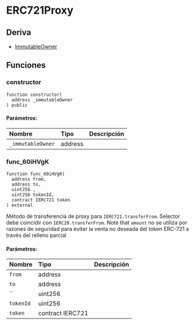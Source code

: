 # ERC721Proxy






## Deriva
- [ImmutableOwner](helpers/ImmutableOwner.md)

## Funciones
### constructor
```solidity
function constructor(
  address _immutableOwner
) public
```


#### Parámetros:
| Nombre | Tipo | Descripción                                                          |
| :--- | :--- | :------------------------------------------------------------------- |
|`_immutableOwner` | address | 


### func_60iHVgK
```solidity
function func_60iHVgK(
  address from,
  address to,
  uint256 ,
  uint256 tokenId,
  contract IERC721 token
) external
```
Método de transferencia de proxy para `IERC721.transferFrom`. Selector debe coincidir con `IERC20.transferFrom`.
Note that `amount` no se utiliza por razones de seguridad para evitar la venta no deseada del token ERC-721 a través del relleno parcial

#### Parámetros:
| Nombre | Tipo | Descripción                                                          |
| :--- | :--- | :------------------------------------------------------------------- |
|`from` | address | 
|`to` | address | 
|`` | uint256 | 
|`tokenId` | uint256 | 
|`token` | contract IERC721 | 

